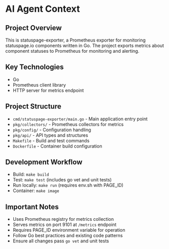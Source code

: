# AI Agent Context

## Project Overview
This is statuspage-exporter, a Prometheus exporter for monitoring statuspage.io components written in Go. The project exports metrics about component statuses to Prometheus for monitoring and alerting.

## Key Technologies
- Go
- Prometheus client library
- HTTP server for metrics endpoint

## Project Structure
- `cmd/statuspage-exporter/main.go` - Main application entry point
- `pkg/collectors/` - Prometheus collectors for metrics
- `pkg/config/` - Configuration handling
- `pkg/api/` - API types and structures
- `Makefile` - Build and test commands
- `Dockerfile` - Container build configuration

## Development Workflow
- Build: `make build`
- Test: `make test` (includes go vet and unit tests)
- Run locally: `make run` (requires env.sh with PAGE_ID)
- Container: `make image`

## Important Notes
- Uses Prometheus registry for metrics collection
- Serves metrics on port 9101 at `/metrics` endpoint
- Requires PAGE_ID environment variable for operation
- Follow Go best practices and existing code patterns
- Ensure all changes pass `go vet` and unit tests
